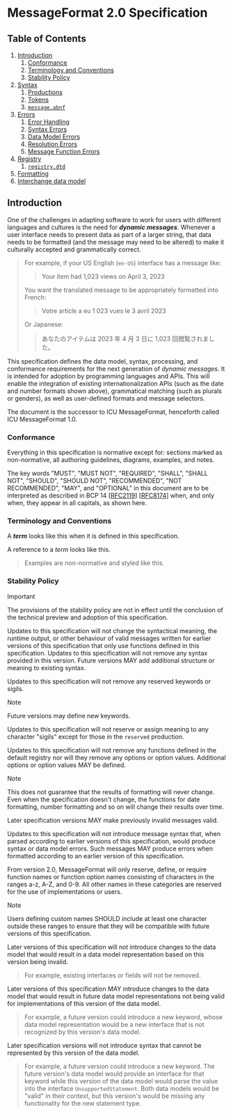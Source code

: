 # MessageFormat 2.0 Specification

## Table of Contents

1. [Introduction](#introduction)
   1. [Conformance](#conformance)
   1. [Terminology and Conventions](#terminology-and-conventions)
   1. [Stability Policy](#stability-policy)
1. [Syntax](syntax.md)
   1. [Productions](syntax.md#productions)
   1. [Tokens](syntax.md#tokens)
   1. [`message.abnf`](message.abnf)
1. [Errors](errors.md)
   1. [Error Handling](errors.md#error-handling)
   1. [Syntax Errors](errors.md#syntax-errors)
   1. [Data Model Errors](errors.md#data-model-errors)
   1. [Resolution Errors](errors.md#resolution-errors)
   1. [Message Function Errors](errors.md#message-function-errors)
1. [Registry](registry.md)
   1. [`registry.dtd`](registry.dtd)
1. [Formatting](formatting.md)
1. [Interchange data model](data-model/README.md)

## Introduction

One of the challenges in adapting software to work for
users with different languages and cultures is the need for **_<dfn>dynamic messages</dfn>_**.
Whenever a user interface needs to present data as part of a larger string,
that data needs to be formatted (and the message may need to be altered)
to make it culturally accepted and grammatically correct.

> For example, if your US English (`en-US`) interface has a message like:
>
> > Your item had 1,023 views on April 3, 2023
>
> You want the translated message to be appropriately formatted into French:
>
> > Votre article a eu 1 023 vues le 3 avril 2023
>
> Or Japanese:
>
> > あなたのアイテムは 2023 年 4 月 3 日に 1,023 回閲覧されました。

This specification defines the
data model, syntax, processing, and conformance requirements
for the next generation of _dynamic messages_.
It is intended for adoption by programming languages and APIs.
This will enable the integration of
existing internationalization APIs (such as the date and number formats shown above),
grammatical matching (such as plurals or genders),
as well as user-defined formats and message selectors.

The document is the successor to ICU MessageFormat,
henceforth called ICU MessageFormat 1.0.

### Conformance

Everything in this specification is normative except for:
sections marked as non-normative,
all authoring guidelines, diagrams, examples, and notes.

The key words "MUST", "MUST NOT", "REQUIRED", "SHALL", "SHALL
NOT", "SHOULD", "SHOULD NOT", "RECOMMENDED", "NOT RECOMMENDED",
"MAY", and "OPTIONAL" in this document are to be interpreted as
described in BCP 14 \[[RFC2119](https://www.rfc-editor.org/rfc/rfc2119)\]
\[[RFC8174](https://www.rfc-editor.org/rfc/rfc8174)\] when, and only when, they
appear in all capitals, as shown here.

### Terminology and Conventions

A **_term_** looks like this when it is defined in this specification.

A reference to a _term_ looks like this.

> Examples are non-normative and styled like this.

### Stability Policy

> [!IMPORTANT]
> The provisions of the stability policy are not in effect until
> the conclusion of the technical preview and adoption of this specification.

Updates to this specification will not change
the syntactical meaning, the runtime output, or other behaviour
of valid messages written for earlier versions of this specification
that only use functions defined in this specification.
Updates to this specification will not remove any syntax provided in this version.
Future versions MAY add additional structure or meaning to existing syntax.

Updates to this specification will not remove any reserved keywords or sigils.

> [!NOTE]
> Future versions may define new keywords.

Updates to this specification will not reserve or assign meaning to
any character "sigils" except for those in the `reserved` production.

Updates to this specification
will not remove any functions defined in the default registry nor
will they remove any options or option values.
Additional options or option values MAY be defined.

> [!NOTE]
> This does not guarantee that the results of formatting will never change.
> Even when the specification doesn't change,
> the functions for date formatting, number formatting and so on
> will change their results over time.

Later specification versions MAY make previously invalid messages valid.

Updates to this specification will not introduce message syntax that,
when parsed according to earlier versions of this specification,
would produce syntax or data model errors.
Such messages MAY produce errors when formatted
according to an earlier version of this specification.

From version 2.0, MessageFormat will only reserve, define, or require
function names or function option names
consisting of characters in the ranges a-z, A-Z, and 0-9.
All other names in these categories are reserved for the use of implementations or users.

> [!NOTE]
> Users defining custom names SHOULD include at least one character outside these ranges
> to ensure that they will be compatible with future versions of this specification.

Later versions of this specification will not introduce changes
to the data model that would result in a data model representation
based on this version being invalid.

> For example, existing interfaces or fields will not be removed.

Later versions of this specification MAY introduce changes
to the data model that would result in future data model representations
not being valid for implementations of this version of the data model.

> For example, a future version could introduce a new keyword,
> whose data model representation would be a new interface
> that is not recognized by this version's data model.

Later specification versions will not introduce syntax that cannot be
represented by this version of the data model.

> For example, a future version could introduce a new keyword.
> The future version's data model would provide an interface for that keyword
> while this version of the data model would parse the value into
> the interface `UnsupportedStatement`.
> Both data models would be "valid" in their context,
> but this version's would be missing any functionality for the new statement type.

